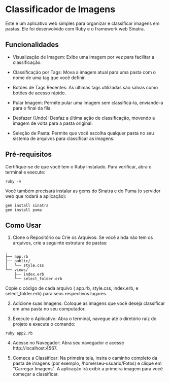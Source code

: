 # Classificador de Imagens

Este é um aplicativo web simples para organizar e classificar imagens em pastas. Ele foi desenvolvido com Ruby e o framework web Sinatra.

## Funcionalidades
- Visualização de Imagem: Exibe uma imagem por vez para facilitar a classificação.

- Classificação por Tags: Mova a imagem atual para uma pasta com o nome de uma tag que você definir.

- Botões de Tags Recentes: As últimas tags utilizadas são salvas como botões de acesso rápido.

- Pular Imagem: Permite pular uma imagem sem classificá-la, enviando-a para o final da fila.

- Desfazer (Undo): Desfaz a última ação de classificação, movendo a imagem de volta para a pasta original.

- Seleção de Pasta: Permite que você escolha qualquer pasta no seu sistema de arquivos para classificar as imagens.

## Pré-requisitos
Certifique-se de que você tem o Ruby instalado. Para verificar, abra o terminal e execute:

` ruby -v `

Você também precisará instalar as gems do Sinatra e do Puma (o servidor web que rodará a aplicação):

```
gem install sinatra
gem install puma
```

## Como Usar

1. Clone o Repositório ou Crie os Arquivos: Se você ainda não tem os arquivos, crie a seguinte estrutura de pastas:

```
.
├── app.rb
├── public/
│   └── style.css
└── views/
    ├── index.erb
    └── select_folder.erb
```

Copie o código de cada arquivo ( app.rb, style.css, index.erb, e select_folder.erb) para seus respectivos lugares.

2. Adicione suas Imagens: Coloque as imagens que você deseja classificar em uma pasta no seu computador.

3. Execute o Aplicativo: Abra o terminal, navegue até o diretório raiz do projeto e execute o comando:

`ruby app2.rb`

4. Acesse no Navegador: Abra seu navegador e acesse http://localhost:4567.

5. Comece a Classificar: Na primeira tela, insira o caminho completo da pasta de imagens (por exemplo, /home/seu-usuario/Fotos) e clique em "Carregar Imagens". A aplicação irá exibir a primeira imagem para você começar a classificar.

